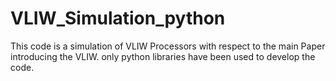 # VLIW_Simulation_python
This code is a simulation of VLIW Processors with respect to the main Paper introducing the VLIW. only python libraries have been used to develop the code.
